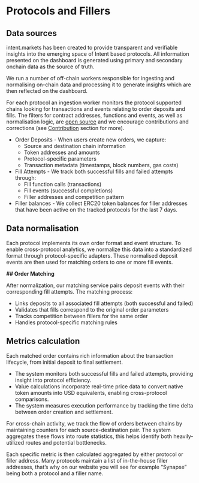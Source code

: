 # Protocols and Fillers

## Data sources

intent.markets has been created to provide transparent and verifiable insights into the emerging space of Intent based protocols. All information presented on the dashboard is generated using primary and secondary onchain data as the source of truth.

We run a number of off-chain workers responsible for ingesting and normalising on-chain data and processing it to generate insights which are then reflected on the dashboard.

For each protocol an ingestion worker monitors the protocol supported chains looking for transactions and events relating to order deposits and fills. The filters for contract addresses, functions and events, as well as normalisation logic, are [open source](https://github.com/AneraLabs/intents_landscape) and we encourage contributions and corrections (see [Contribution](https://intent.markets/contribute) section for more).

- Order Deposits - When users create new orders, we capture:
    - Source and destination chain information
    - Token addresses and amounts
    - Protocol-specific parameters
    - Transaction metadata (timestamps, block numbers, gas costs)
- Fill Attempts - We track both successful fills and failed attempts through:
    - Fill function calls (transactions)
    - Fill events (successful completions)
    - Filler addresses and competition pattern
- Filler balances - We collect ERC20 token balances for filler addresses that have been active on the tracked protocols for the last 7 days.

## Data normalisation

Each protocol implements its own order format and event structure. To enable cross-protocol analytics, we normalize this data into a standardized format through protocol-specific adapters. These normalised deposit events are then used for matching orders to one or more fill events. 

**## Order Matching**

After normalization, our matching service pairs deposit events with their corresponding fill attempts. The matching process:

- Links deposits to all associated fill attempts (both successful and failed)
- Validates that fills correspond to the original order parameters
- Tracks competition between fillers for the same order
- Handles protocol-specific matching rules

## Metrics calculation

Each matched order contains rich information about the transaction lifecycle, from initial deposit to final settlement. 

- The system monitors both successful fills and failed attempts, providing insight into protocol efficiency.
- Value calculations incorporate real-time price data to convert native token amounts into USD equivalents, enabling cross-protocol comparisons.
- The system measures execution performance by tracking the time delta between order creation and settlement.

For cross-chain activity, we track the flow of orders between chains by maintaining counters for each source-destination pair. The system aggregates these flows into route statistics, this helps identify both heavily-utilized routes and potential bottlenecks.

Each specific metric is then calculated aggregated by either protocol or filler address. Many protocols maintain a list of in-the-house filler addresses, that’s why on our website you will see for example “Synapse” being both a protocol and a filler name.